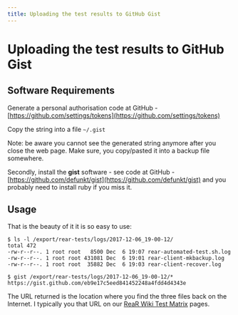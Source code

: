 ```yaml
---
title: Uploading the test results to GitHub Gist
---
```


# Uploading the test results to GitHub Gist

## Software Requirements

Generate a personal authorisation code at GitHub - [https://github.com/settings/tokens](https://github.com/settings/tokens)

Copy the string into a file `~/.gist`

Note: be aware you cannot see the generated string anymore after you close the web page. Make sure, you copy/pasted it into a backup file somewhere.

Secondly, install the **gist** software - see code at GitHub - [https://github.com/defunkt/gist](https://github.com/defunkt/gist) and you probably need to install ruby if you miss it.

## Usage

That is the beauty of it it is so easy to use:

    $ ls -l /export/rear-tests/logs/2017-12-06_19-00-12/
    total 472
    -rw-r--r--. 1 root root   8500 Dec  6 19:07 rear-automated-test.sh.log
    -rw-r--r--. 1 root root 431081 Dec  6 19:01 rear-client-mkbackup.log
    -rw-r--r--. 1 root root  35882 Dec  6 19:03 rear-client-recover.log

    $ gist /export/rear-tests/logs/2017-12-06_19-00-12/*
    https://gist.github.com/eb9e17c5eed841452248a4fdd4d4343e

The URL returned is the location where you find the three files back on the Internet. I typically you that URL on our [ReaR Wiki Test Matrix](https://github.com/rear/rear/wiki/Test-Matrix-rear-2.3) pages.
